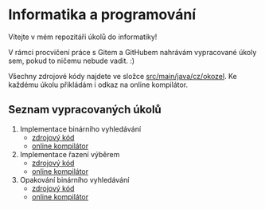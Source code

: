 # Informatika a programování

Vítejte v mém repozitáři úkolů do informatiky!

V rámci procvičení práce s Gitem a GitHubem nahrávám vypracované úkoly sem, pokud to ničemu nebude vadit. :)

Všechny zdrojové kódy najdete ve složce [src/main/java/cz/okozel](https://github.com/ondrejkozel/informatika/tree/master/src/main/java/cz/okozel).
Ke každému úkolu přikládám i odkaz na online kompilátor.

## Seznam vypracovaných úkolů
1. Implementace binárního vyhledávání
   * [zdrojový kód](https://github.com/ondrejkozel/informatika/blob/be4c5ce6ff94b4d4a2052e9d42ebc23317a4eb18/src/main/java/cz/okozel/binarniVyhledavani/Main.java)
   * [online kompilátor](https://www.onlinegdb.com/KaL4pM5wA)
2. Implementace řazení výběrem
   * [zdrojový kód](https://github.com/ondrejkozel/informatika/tree/master/src/main/java/cz/okozel/selectionSort)
   * [online kompilátor](https://www.onlinegdb.com/jAmy0aoKJ)
3. Opakování binárního vyhledávání
    * [zdrojový kód](https://github.com/ondrejkozel/informatika/blob/main/src/main/cpp/binary%20search%20opakov%C3%A1n%C3%AD/BS.cpp)
    * [online kompilátor](https://onlinegdb.com/2aG1cXKfW)
